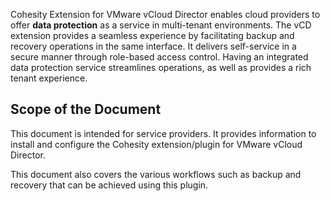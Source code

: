 Cohesity Extension for VMware vCloud Director enables cloud providers to offer **data protection** as a service in multi-tenant environments. The vCD extension provides a seamless experience by facilitating backup and recovery operations in the same interface. It delivers self-service in a secure manner through role-based access control. Having an integrated data protection service streamlines operations, as well as provides a rich tenant experience.

## Scope of the Document 

This document is intended for service providers. It provides information to install and configure the Cohesity extension/plugin for VMware vCloud Director.

This document also covers the various workflows such as backup and recovery that can be achieved using this plugin. 